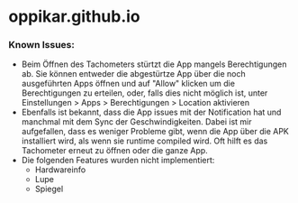 # oppikar.github.io

### Known Issues:

- Beim Öffnen des Tachometers stürtzt die App mangels Berechtigungen ab. Sie können entweder die abgestürtze App über die noch ausgeführten Apps öffnen und auf "Allow" klicken um die Berechtigungen zu erteilen, oder, falls dies nicht möglich ist, unter Einstellungen > Apps > Berechtigungen > Location aktivieren
- Ebenfalls ist bekannt, dass die App issues mit der Notification hat und manchmal mit dem Sync der Geschwindigkeiten. Dabei ist mir aufgefallen, dass es weniger Probleme gibt, wenn die App über die APK installiert wird, als wenn sie runtime compiled wird. Oft hilft es das Tachometer erneut zu öffnen oder die ganze App.
- Die folgenden Features wurden nicht implementiert:
  - Hardwareinfo
  - Lupe
  - Spiegel
